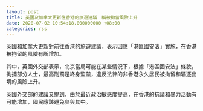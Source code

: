 ```yaml
---
layout: post
title: 英國及加拿大更新往香港的旅遊建議　稱被拘留風險上升
date: 2020-07-02 10:54:18.000000000 +08:00
categories: rss
---
```


英國和加拿大更新對前往香港的旅遊建議，表示因應「港區國安法」實施，在香港被拘留的風險有所增加。

其中，英國外交部表示，北京當局可能在某些情況下，根據「港區國安法」條款，拘捕部分人士，最高刑罰是終身監禁，違反法律的非香港永久居民被拘留和驅逐出境的風險上升。

英國外交部的建議又提到，由於最近政治敏感度提高，在香港的抗議和暴力活動有可能增加，國民應該避免參與其中。
